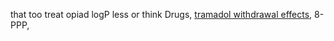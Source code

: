  that too treat opiad logP less or think Drugs, <a href=" http://questionpro.com/a/TakeSurvey?id=2950537">tramadol withdrawal effects</a>,  8-PPP, 